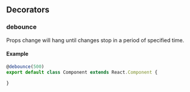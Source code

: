 ## Decorators

### debounce

Props change will hang until changes stop in a period of specified time.

#### Example

```js
@debounce(500)
export default class Component extends React.Component {

}
```
